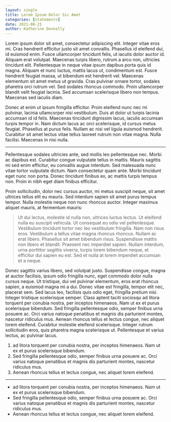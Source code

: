 ```yaml
---
layout: single
title: Lorem Ipsum Dolor Sic Amet
categories: [statements]
date: 2021-08-21
author: Katherine Donnally
---
```


Lorem ipsum dolor sit amet, consectetur adipiscing elit. Integer vitae eros mi. Cras hendrerit efficitur justo sit amet convallis. Phasellus id eleifend dui, id euismod enim. Fusce ullamcorper tincidunt felis, ut iaculis dolor auctor id. Aliquam erat volutpat. Maecenas turpis libero, rutrum a arcu non, ultricies tincidunt elit. Pellentesque in neque vitae ipsum dapibus porta quis id magna. Aliquam et nunc luctus, mattis lacus ut, condimentum est. Fusce hendrerit feugiat massa, ut bibendum est hendrerit vel. Maecenas elementum sit amet metus ut gravida. Cras pulvinar ornare tortor, sodales pharetra orci rutrum vel. Sed sodales rhoncus commodo. Proin ullamcorper blandit velit feugiat lacinia. Sed accumsan scelerisque libero non tempus. Maecenas sed iaculis diam.

Donec at enim ut ipsum fringilla efficitur. Proin eleifend nunc nec mi pulvinar, lacinia ullamcorper nisi vestibulum. Duis at dolor ut turpis lacinia accumsan id id felis. Maecenas tincidunt dignissim lacus, iaculis accumsan turpis tempor in. Nam dictum lacus ac orci scelerisque, id cursus metus feugiat. Phasellus at purus felis. Nullam ac nisi vel ligula euismod hendrerit. Curabitur sit amet lectus vitae tellus laoreet rutrum non vitae magna. Nulla facilisi. Maecenas in nisi nulla.

***

Pellentesque sodales ultricies ante, sed mollis leo pellentesque nec. Morbi ac dapibus est. Curabitur congue vulputate tellus in mattis. Mauris sagittis mi sed enim efficitur, eu convallis augue interdum. Sed malesuada nunc vitae tortor vulputate dictum. Nam consectetur quam ante. Morbi tincidunt eget nunc non porta. Donec tincidunt finibus ex, ac mattis turpis tempus non. Proin in nibh eget diam finibus efficitur.

Proin sollicitudin, dolor nec cursus auctor, mi metus suscipit neque, sit amet ultrices tellus elit eu mauris. Sed interdum sapien sit amet purus tempus tempor. Nulla molestie neque non nunc rhoncus auctor. Integer maximus aliquet mauris, at fermentum mauris:

> Ut dui lectus, molestie id nulla non, ultrices luctus lectus. Ut eleifend nulla eu suscipit vehicula. Ut consequat eu odio vel pellentesque. Vestibulum tincidunt tortor nec leo vestibulum fringilla. Nam non risus eros. Vestibulum a tellus vitae magna rhoncus rhoncus. Nullam ac erat libero. Phasellus sit amet bibendum risus. Suspendisse mattis non libero et blandit. Praesent nec imperdiet sapien. Nullam interdum, urna porttitor sagittis viverra, turpis lorem bibendum neque, et efficitur dui sapien eu est. Sed et nulla at lorem imperdiet accumsan et a neque. 

Donec sagittis varius libero, sed volutpat justo. Suspendisse congue, magna at auctor facilisis, ipsum odio fringilla nunc, eget commodo dolor nulla cursus neque. Ut tristique, dui vel pulvinar elementum, eros erat rhoncus sapien, a euismod magna mi a dui. Donec vitae est fringilla, tempor elit nec, placerat sem. Sed lacus leo, facilisis quis odio eget, fringilla pretium nisi. Integer tristique scelerisque semper. Class aptent taciti sociosqu ad litora torquent per conubia nostra, per inceptos himenaeos. Nam ut ex et purus scelerisque bibendum. Sed fringilla pellentesque odio, semper finibus urna posuere ac. Orci varius natoque penatibus et magnis dis parturient montes, nascetur ridiculus mus. Aenean rhoncus tellus et lectus congue, nec aliquet lorem eleifend. Curabitur molestie eleifend scelerisque. Integer rutrum sollicitudin eros, quis pharetra magna scelerisque ut. Pellentesque et varius lectus, ac pulvinar lacus.

1. ad litora torquent per conubia nostra, per inceptos himenaeos. Nam ut ex et purus scelerisque bibendum. 
2. Sed fringilla pellentesque odio, semper finibus urna posuere ac. Orci varius natoque penatibus et magnis dis parturient montes, nascetur ridiculus mus. 
3. Aenean rhoncus tellus et lectus congue, nec aliquet lorem eleifend. 

***

- ad litora torquent per conubia nostra, per inceptos himenaeos. Nam ut ex et purus scelerisque bibendum. 
- Sed fringilla pellentesque odio, semper finibus urna posuere ac. Orci varius natoque penatibus et magnis dis parturient montes, nascetur ridiculus mus. 
- Aenean rhoncus tellus et lectus congue, nec aliquet lorem eleifend. 